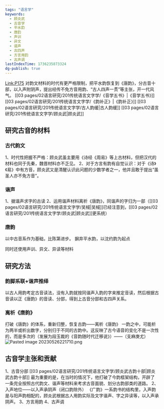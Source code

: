 ```yaml
---
tags: "语言学"
keywords:
  - 顾炎武
  - 古音学
  - 平水韵
  - 唐韵
  - 声训
  - 异文
  - 谐声
  - 古四声
  - 方言用韵
  - 古声调
lastIndexTime: 1736235873324
dg-publish: true
---
```

[Link:P175](zotero://open-pdf/library/items/NXCWTZGN?page=175&annotation=GXW6HVNP)
对韵文材料的时代有更严格限制，把平水韵恢复到《唐韵》，分古音十部，以入声附阴声，提出经传不免方音用韵、“古人四声一贯”等主张，开一代风气。
[[03 pages/02语言研究/201传统语言文字学/《音学五书》\|《音学五书》]]
[[03 pages/02语言研究/201传统语言文字学/《韵补正》\|《韵补正》]]
[[03 pages/02语言研究/201传统语言文字学/古人韵缓\|古人韵缓]]
[[03 pages/02语言研究/201传统语言文字学/顾炎武\|顾炎武]]

## 研究古音的材料
### 古代韵文
1、时代性把握不严格：顾炎武虽主要用《诗经《周易》等上古材料，但把汉代的材料也同于先秦，魏晋材料亦不乏见。
2、对于方言有韵有自觉认识：对于《诗》《易》中有方音，顾炎武又是清醒认识此问题的少数学者之一，他并且敢于提出“虽圣人亦不免方音”。
### 谐声
1、据谐声求字的古读
2、运用谐声材料离析《唐韵》，同谐声的字归为一部（[[03 pages/02语言研究/201传统语言文字学/吴棫\|吴棫]]已经注意到，[[03 pages/02语言研究/201传统语言文字学/顾炎武\|顾炎武]]更系统）
### 唐韵
以中古音系作为基础，比陈第进步。
摒弃平水韵，以沈约韵为起点

同时还使用声训、异文、异读等材料

## 研究方法
### 韵脚系联+谐声推绎
以古人用韵考定古音读法，没有入韵就按同谐声入韵的字来推定音读，然后根据古音读以正《唐韵》的音读、分部，得到上古音分部和古四声关系。
### 离析《唐韵》
打破《唐韵》的体系，重新归整，恢复古韵——离析《唐韵》
一韵之中，可能析为两半或析出数字，分别归于不同的古韵中。这反映了古今语音的变化不是一次性的，而是多次的（发展为段玉裁的《音韵随时代迁移说》）——（支麻庚尤）
![Pasted image 20230526221710.png](/img/user/09%20settings/Z%20attachment/Pasted%20image%2020230526221710.png)

## 古音学主张和贡献
1、古音分部 [[03 pages/02语言研究/201传统语言文字学/顾炎武古韵十部\|顾炎武古韵十部]]
最为重要的是，在当时的情况下，他打破了今韵框架结构，开辟了一条完全按照古代韵文、谐声等材料来考求古音面貌、划分古韵部类的道路。
2、入声地位——以入声承阴声（闭口韵除外）
《广韵》一系韵书的结构里，入声韵是与阳声韵相配的，顾炎武根据古人用韵实际及文字谐声、字之异读等，以入声承阴声。
3、方言用韵
4、古声调